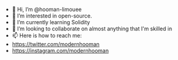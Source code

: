 - 👋 Hi, I’m @hooman-limouee
- 👀 I’m interested in open-source.
- 🌱 I’m currently learning Solidity
- 💞️ I’m looking to collaborate on almost anything that I'm skilled in
- 📫 Here is how to reach me:
- https://twitter.com/modernhooman
- https://instagram.com/modernhooman

<!---
hooman-limouee/hooman-limouee is a ✨ special ✨ repository because its `README.md` (this file) appears on your GitHub profile.
You can click the Preview link to take a look at your changes.
--->
